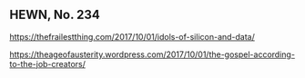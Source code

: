 ## HEWN, No. 234

https://thefrailestthing.com/2017/10/01/idols-of-silicon-and-data/

https://theageofausterity.wordpress.com/2017/10/01/the-gospel-according-to-the-job-creators/
